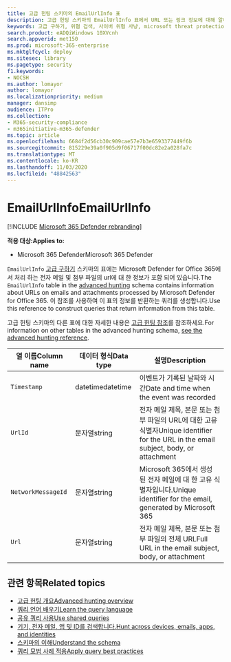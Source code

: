 ```yaml
---
title: 고급 헌팅 스키마의 EmailUrlInfo 표
description: 고급 헌팅 스키마의 EmailUrlInfo 표에서 URL 또는 링크 정보에 대해 알아봅니다.
keywords: 고급 구하기, 위협 검색, 사이버 위협 사냥, microsoft threat protection, microsoft 365, mtp, m365, 검색, 쿼리, 원격 분석, 스키마 참조, kusto, table, column, data type, description
search.product: eADQiWindows 10XVcnh
search.appverid: met150
ms.prod: microsoft-365-enterprise
ms.mktglfcycl: deploy
ms.sitesec: library
ms.pagetype: security
f1.keywords:
- NOCSH
ms.author: lomayor
author: lomayor
ms.localizationpriority: medium
manager: dansimp
audience: ITPro
ms.collection:
- M365-security-compliance
- m365initiative-m365-defender
ms.topic: article
ms.openlocfilehash: 6684f2d56cb30c909cae57e7b3e6593377449f6b
ms.sourcegitcommit: 815229e39a0f905d9f06717f00dc82e2a028fa7c
ms.translationtype: MT
ms.contentlocale: ko-KR
ms.lasthandoff: 11/03/2020
ms.locfileid: "48842563"
---
```

# <a name="emailurlinfo"></a><span data-ttu-id="8aac9-104">EmailUrlInfo</span><span class="sxs-lookup"><span data-stu-id="8aac9-104">EmailUrlInfo</span></span>

[!INCLUDE [Microsoft 365 Defender rebranding](../includes/microsoft-defender.md)]


<span data-ttu-id="8aac9-105">**적용 대상:**</span><span class="sxs-lookup"><span data-stu-id="8aac9-105">**Applies to:**</span></span>
- <span data-ttu-id="8aac9-106">Microsoft 365 Defender</span><span class="sxs-lookup"><span data-stu-id="8aac9-106">Microsoft 365 Defender</span></span>

<span data-ttu-id="8aac9-107">`EmailUrlInfo` [고급 구하기](advanced-hunting-overview.md) 스키마의 표에는 Microsoft Defender for Office 365에서 처리 하는 전자 메일 및 첨부 파일의 url에 대 한 정보가 포함 되어 있습니다.</span><span class="sxs-lookup"><span data-stu-id="8aac9-107">The `EmailUrlInfo` table in the [advanced hunting](advanced-hunting-overview.md) schema contains information about URLs on emails and attachments processed by Microsoft Defender for Office 365.</span></span> <span data-ttu-id="8aac9-108">이 참조를 사용하여 이 표의 정보를 반환하는 쿼리를 생성합니다.</span><span class="sxs-lookup"><span data-stu-id="8aac9-108">Use this reference to construct queries that return information from this table.</span></span>

<span data-ttu-id="8aac9-109">고급 헌팅 스키마의 다른 표에 대한 자세한 내용은 [고급 헌팅 참조](advanced-hunting-schema-tables.md)를 참조하세요.</span><span class="sxs-lookup"><span data-stu-id="8aac9-109">For information on other tables in the advanced hunting schema, [see the advanced hunting reference](advanced-hunting-schema-tables.md).</span></span>

| <span data-ttu-id="8aac9-110">열 이름</span><span class="sxs-lookup"><span data-stu-id="8aac9-110">Column name</span></span> | <span data-ttu-id="8aac9-111">데이터 형식</span><span class="sxs-lookup"><span data-stu-id="8aac9-111">Data type</span></span> | <span data-ttu-id="8aac9-112">설명</span><span class="sxs-lookup"><span data-stu-id="8aac9-112">Description</span></span> |
|-------------|-----------|-------------|
| `Timestamp` | <span data-ttu-id="8aac9-113">datetime</span><span class="sxs-lookup"><span data-stu-id="8aac9-113">datetime</span></span> | <span data-ttu-id="8aac9-114">이벤트가 기록된 날짜와 시간</span><span class="sxs-lookup"><span data-stu-id="8aac9-114">Date and time when the event was recorded</span></span> |
| `UrlId` | <span data-ttu-id="8aac9-115">문자열</span><span class="sxs-lookup"><span data-stu-id="8aac9-115">string</span></span> | <span data-ttu-id="8aac9-116">전자 메일 제목, 본문 또는 첨부 파일의 URL에 대한 고유 식별자</span><span class="sxs-lookup"><span data-stu-id="8aac9-116">Unique identifier for the URL in the email subject, body, or attachment</span></span> |
| `NetworkMessageId` | <span data-ttu-id="8aac9-117">문자열</span><span class="sxs-lookup"><span data-stu-id="8aac9-117">string</span></span> | <span data-ttu-id="8aac9-118">Microsoft 365에서 생성 된 전자 메일에 대 한 고유 식별자입니다.</span><span class="sxs-lookup"><span data-stu-id="8aac9-118">Unique identifier for the email, generated by Microsoft 365</span></span> |
| `Url` | <span data-ttu-id="8aac9-119">문자열</span><span class="sxs-lookup"><span data-stu-id="8aac9-119">string</span></span> | <span data-ttu-id="8aac9-120">전자 메일 제목, 본문 또는 첨부 파일의 전체 URL</span><span class="sxs-lookup"><span data-stu-id="8aac9-120">Full URL in the email subject, body, or attachment</span></span> |

## <a name="related-topics"></a><span data-ttu-id="8aac9-121">관련 항목</span><span class="sxs-lookup"><span data-stu-id="8aac9-121">Related topics</span></span>
- [<span data-ttu-id="8aac9-122">고급 헌팅 개요</span><span class="sxs-lookup"><span data-stu-id="8aac9-122">Advanced hunting overview</span></span>](advanced-hunting-overview.md)
- [<span data-ttu-id="8aac9-123">쿼리 언어 배우기</span><span class="sxs-lookup"><span data-stu-id="8aac9-123">Learn the query language</span></span>](advanced-hunting-query-language.md)
- [<span data-ttu-id="8aac9-124">공유 쿼리 사용</span><span class="sxs-lookup"><span data-stu-id="8aac9-124">Use shared queries</span></span>](advanced-hunting-shared-queries.md)
- [<span data-ttu-id="8aac9-125">기기, 전자 메일, 앱 및 ID를 검색합니다.</span><span class="sxs-lookup"><span data-stu-id="8aac9-125">Hunt across devices, emails, apps, and identities</span></span>](advanced-hunting-query-emails-devices.md)
- [<span data-ttu-id="8aac9-126">스키마의 이해</span><span class="sxs-lookup"><span data-stu-id="8aac9-126">Understand the schema</span></span>](advanced-hunting-schema-tables.md)
- [<span data-ttu-id="8aac9-127">쿼리 모범 사례 적용</span><span class="sxs-lookup"><span data-stu-id="8aac9-127">Apply query best practices</span></span>](advanced-hunting-best-practices.md)
